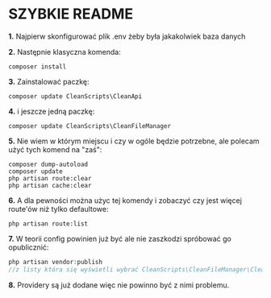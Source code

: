 # SZYBKIE README

**1.** Najpierw skonfigurować plik .env żeby była jakakolwiek baza danych

**2.** Następnie klasyczna komenda:
```
composer install
```

**3.** Zainstalować paczkę:
```
composer update CleanScripts\CleanApi
```

**4.** i jeszcze jedną paczkę:
```
composer update CleanScripts\CleanFileManager
```

**5.** Nie wiem w którym miejscu i czy w ogóle będzie potrzebne, ale polecam użyć tych komend na "zaś":
```
composer dump-autoload
composer update
php artisan route:clear
php artisan cache:clear
```

**6.** A dla pewności można użyc tej komendy i zobaczyć czy jest więcej route'ów niż tylko defaultowe:
```
php artisan route:list
```

**7.** W teorii config powinien już być ale nie zaszkodzi spróbować go opublicznić:
```php
php artisan vendor:publish
//z listy która się wyświetli wybrać CleanScripts\CleanFileManager\CleanFileManagerServiceProvider
```

**8.** Providery są już dodane więc nie powinno być z nimi problemu.